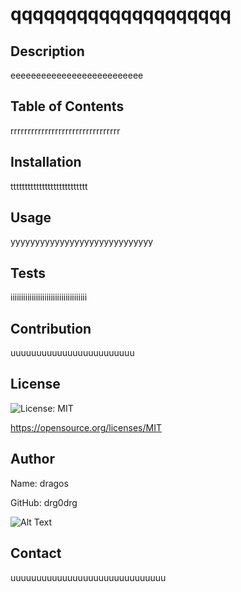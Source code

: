# qqqqqqqqqqqqqqqqqqqq
    

## Description 
    
eeeeeeeeeeeeeeeeeeeeeeeeee
    

## Table of Contents
    
rrrrrrrrrrrrrrrrrrrrrrrrrrrrrrrr
    

## Installation
    
ttttttttttttttttttttttttttt
    

## Usage
    
yyyyyyyyyyyyyyyyyyyyyyyyyyyyy
    

## Tests
    
iiiiiiiiiiiiiiiiiiiiiiiiiiiiiiiiiiii
    

## Contribution
    
uuuuuuuuuuuuuuuuuuuuuuuu
    

## License
![License: MIT](https://img.shields.io/badge/License-MIT-yellow.svg)
    

https://opensource.org/licenses/MIT
    

## Author
    

 Name: dragos
    

 GitHub: drg0drg
    

 ![Alt Text](https://avatars1.githubusercontent.com/u/60710786?v=4)
    

## Contact
uuuuuuuuuuuuuuuuuuuuuuuuuuuuuu